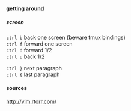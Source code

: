 #### getting around
##### screen
`ctrl b` back one screen (beware tmux bindings)  
`ctrl f` forward one screen  
`ctrl d` forward 1/2  
`ctrl u` back 1/2  

`ctrl }` next paragraph  
`ctrl {` last paragraph  

#### sources
http://vim.rtorr.com/